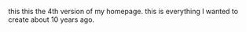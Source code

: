 this this the 4th version of my homepage. this is everything I wanted to create about 10 years ago. 
